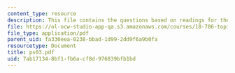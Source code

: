 ```yaml
---
content_type: resource
description: This file contains the questions based on readings for the course.
file: https://ol-ocw-studio-app-qa.s3.amazonaws.com/courses/18-786-topics-in-algebraic-number-theory-spring-2006/7ab171348bf1fb6acf8d976839bfb1bd_ps03.pdf
file_type: application/pdf
parent_uid: fa330eea-0238-bbad-1d99-2dd9f6a9b0fa
resourcetype: Document
title: ps03.pdf
uid: 7ab17134-8bf1-fb6a-cf8d-976839bfb1bd
---
```


